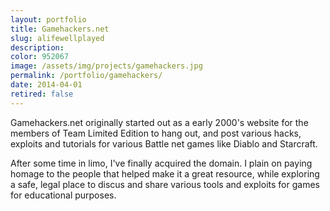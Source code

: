 ```yaml
---
layout: portfolio
title: Gamehackers.net
slug: alifewellplayed
description:
color: 952067
image: /assets/img/projects/gamehackers.jpg
permalink: /portfolio/gamehackers/
date: 2014-04-01
retired: false
---
```


Gamehackers.net originally started out as a early 2000's website for the members of Team Limited Edition to hang out, and post various hacks, exploits and tutorials for various Battle net games like Diablo and Starcraft.

After some time in limo, I've finally acquired the domain. I plain on paying homage to the people that helped make it a great resource, while exploring a safe, legal place to discus and share various tools and exploits for games for educational purposes. 

